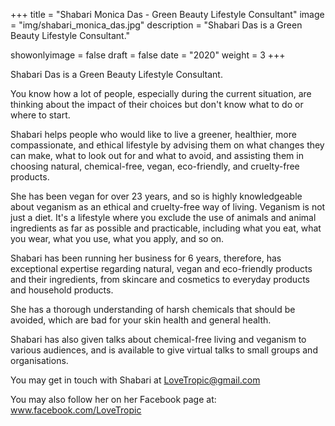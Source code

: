 +++
title = "Shabari Monica Das - Green Beauty Lifestyle Consultant"
image = "img/shabari_monica_das.jpg"
description = "Shabari Das is a Green Beauty Lifestyle Consultant."

showonlyimage = false
draft = false
date = "2020"
weight = 3
+++

Shabari Das is a Green Beauty Lifestyle Consultant.

You know how a lot of people, especially during the current situation, are thinking about the impact of their choices but don't know what to do or where to start.

Shabari helps people who would like to live a greener, healthier, more compassionate, and ethical lifestyle by advising them on what changes they can make, what to look out for and what to avoid, and assisting them in choosing natural, chemical-free, vegan, eco-friendly, and cruelty-free products.

She has been vegan for over 23 years, and so is highly knowledgeable about veganism as an ethical and cruelty-free way of living. Veganism is not just a diet. It's a lifestyle where you exclude the use of animals and animal ingredients as far as possible and practicable, including what you eat, what you wear, what you use, what you apply, and so on.

Shabari has been running her business for 6 years, therefore, has exceptional expertise regarding natural, vegan and eco-friendly products and their ingredients, from skincare and cosmetics to everyday products and household products.

She has a thorough understanding of harsh chemicals that should be avoided, which are bad for your skin health and general health.

Shabari has also given talks about chemical-free living and veganism to various audiences, and is available to give virtual talks to small groups and organisations.

You may get in touch with Shabari at LoveTropic@gmail.com

You may also follow her on her Facebook page at:
www.facebook.com/LoveTropic
